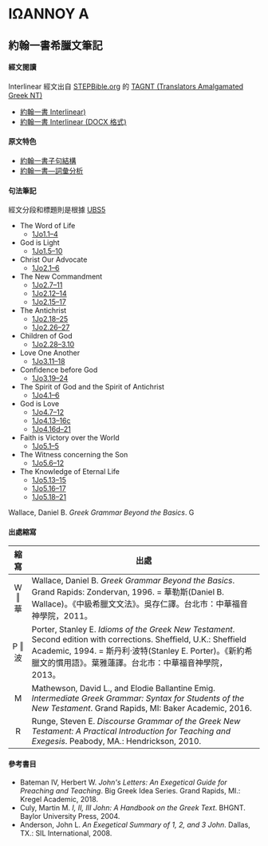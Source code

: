 # ΙΩΑΝΝΟΥ Α

## 約翰一書希臘文筆記

#### 經文閱讀
Interlinear 經文出自 [STEPBible.org](https://www.STEPBible.or) 的 [TAGNT (Translators Amalgamated Greek NT)](https://github.com/STEPBible/STEPBible-Data)

- [約翰一書 Interlinear)](1John-Interlinear.md)
- [約翰一書 Interlinear (DOCX 格式)](%E7%B4%84%E7%BF%B0%E4%B8%80%E6%9B%B8.docx)


#### 原文特色
- [約翰一書子句結構](1John-Clause.md)
- [約翰一書—詞彙分析](1John-Vocabulary.md)

#### 句法筆記
經文分段和標題則是根據 [UBS5](https://www.academic-bible.com/en/online-bibles/greek-new-testament-ubs5/read-the-bible-text/bibel/text/lesen/stelle/72/10001/19999/ch/9f95d8cd0fd3aaae4a4dbb2208e8408b/)


- The Word of Life
	- [1Jo1.1–4](1Jo1.1–4.md)
- God is Light
	- [1Jo1.5–10](1Jo1.5–10.md)
- Christ Our Advocate
	- [1Jo2.1–6](1Jo2.1–6.md)
- The New Commandment
	- [1Jo2.7–11](1Jo2.7–11.md)
	- [1Jo2.12–14](1Jo2.12–14.md)
	- [1Jo2.15–17](1Jo2.15–17.md)
- The Antichrist
	- [1Jo2.18–25](1Jo2.18–25.md)
	- [1Jo2.26–27](1Jo2.26–27.md)
- Children of God
	- [1Jo2.28–3.10](1Jo2.28–3.10.md)
- Love One Another
	- [1Jo3.11–18](1Jo3.11–18.md)
- Confidence before God
	- [1Jo3.19–24](1Jo3.19–24.md)
- The Spirit of God and the Spirit of Antichrist
	- [1Jo4.1–6](1Jo4.1–6.md)
- God is Love
	- [1Jo4.7–12](1Jo4.7–12.md)
	- [1Jo4.13–16c](1Jo4.13–16c.md)
	- [1Jo4.16d–21](1Jo4.16d–21.md)
- Faith is Victory over the World
	- [1Jo5.1–5](1Jo5.1–5.md)
- The Witness concerning the Son
	- [1Jo5.6–12](1Jo5.6–12.md)
- The Knowledge of Eternal Life
	- [1Jo5.13–15](1Jo5.13–15.md)
	- [1Jo5.16–17](1Jo5.16–17.md)
	- [1Jo5.18–21](1Jo5.18–21.md)


Wallace, Daniel B. _Greek Grammar Beyond the Basics_. G


#### 出處縮寫
縮寫 | **出處**
:--:| --
W ‖ 華 | Wallace, Daniel B. *Greek Grammar Beyond the Basics*. Grand Rapids: Zondervan, 1996. = 華勒斯(Daniel B. Wallace)。《中級希臘文文法》。吳存仁譯。台北市：中華福音神學院，2011。
P ‖ 波 | Porter, Stanley E. *Idioms of the Greek New Testament*. Second edition with corrections. Sheffield, U.K.: Sheffield Academic, 1994. = 斯丹利‧波特(Stanley E. Porter)。《新約希臘文的慣用語》。葉雅蓮譯。台北市：中華福音神學院，2013。
M | Mathewson, David L., and Elodie Ballantine Emig. *Intermediate Greek Grammar: Syntax for Students of the New Testament*. Grand Rapids, MI: Baker Academic, 2016.
R | Runge, Steven E. *Discourse Grammar of the Greek New Testament: A Practical Introduction for Teaching and Exegesis*. Peabody, MA.: Hendrickson, 2010.

#### 參考書目

- Bateman IV, Herbert W. _John's Letters: An Exegetical Guide for Preaching and Teaching_. Big Greek Idea Series. Grand Rapids, MI.: Kregel Academic, 2018.
- Culy, Martin M. _I, II, III John: A Handbook on the Greek Text_. BHGNT. Baylor University Press, 2004.
- Anderson, John L. _An Exegetical Summary of 1, 2, and 3 John_. Dallas, TX.: SIL International, 2008.

